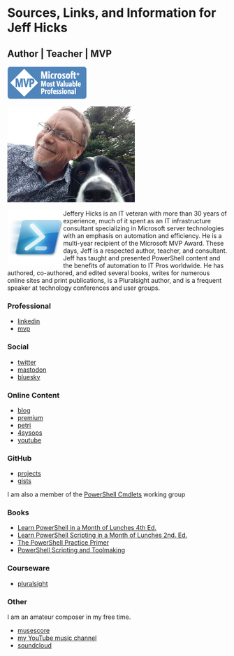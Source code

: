 # Sources, Links, and Information for Jeff Hicks

## Author | Teacher | MVP

![Microsoft MVP](images/MVP_Horizontal_BlueOnly.png)

![jeff hicks](images/IMG_20180512_183611539.jpg)

<img src='images/Windows_PowerShell_icon.png' align='left'/> Jeffery Hicks is an IT veteran with more than 30 years of experience, much of it spent as an IT infrastructure consultant specializing in Microsoft server technologies with an emphasis on automation and efficiency. He is a multi-year recipient of the Microsoft MVP Award. These days, Jeff is a respected author, teacher, and consultant. Jeff has taught and presented PowerShell content and the benefits of automation to IT Pros worldwide. He has authored, co-authored, and edited several books, writes for numerous online sites and print publications, is a Pluralsight author, and is a frequent speaker at technology conferences and user groups.

### Professional

- [linkedin](https://www.linkedin.com/in/jefferyhicks/)
- [mvp](https://mvp.microsoft.com/en-us/PublicProfile/4000314)

### Social

- [twitter](https://twitter.com/jeffhicks)
- <a rel="me" href="https://techhub.social/@JeffHicks">mastodon</a>
- [bluesky](https://staging.bsky.app/profile/jeffhicks.bsky.social)

### Online Content

- [blog](https://jdhitsolutions.com/blog)
- [premium](https://jeffhicks.substack.com)
- [petri](https://petri.com/author/jeff-hicks/)
- [4sysops](https://4sysops.com/members/jeffery-hicks/)
- [youtube](https://www.youtube.com/channel/UC-UCPvmrflWlgHUuT16hr3w)

### GitHub

- [projects](https://github.com/jdhitsolutions)
- [gists](https://gist.github.com/jdhitsolutions)

I am also a member of the [PowerShell Cmdlets](https://github.com/PowerShell/PowerShell/blob/master/docs/community/working-group-definitions.md#cmdlets-and-modules) working group

### Books

- [Learn PowerShell in a Month of Lunches 4th Ed.](https://www.manning.com/books/learn-powershell-in-a-month-of-lunches?a_aid=jdhit&chan=code1)
- [Learn PowerShell Scripting in a Month of Lunches 2nd. Ed.](https://www.manning.com/books/learn-powershell-scripting-in-a-month-of-lunches-second-edition?a_aid=jdhit&chan=code1&a_aid=jdhit&chan=code1)
- [The PowerShell Practice Primer](https://leanpub.com/psprimer)
- [PowerShell Scripting and Toolmaking](https://leanpub.com/powershell-scripting-toolmaking/)

### Courseware

- [pluralsight](https://pluralsight.pxf.io/qbR6n)

### Other

I am an amateur composer in my free time.

- [musescore](https://musescore.com/user/26698536)
- [my YouTube music channel](https://www.youtube.com/channel/UCQgbzJeDQm3zvuHz13UMwZA)
- [soundcloud](https://soundcloud.com/jhicks61)
